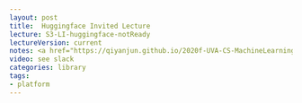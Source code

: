 ```yaml
---
layout: post
title:  Huggingface Invited Lecture 
lecture: S3-LI-huggingface-notReady
lectureVersion: current
notes: <a href="https://qiyanjun.github.io/2020f-UVA-CS-MachineLearningDeep//Lectures/S3-L0-pytorch.pdf"> S3-L0-pytorch </a> + <a href="https://colab.research.google.com/drive/1mvj9ZB0o-Q49Xq9vYJW4GB09V41u5GeE?usp=sharing"> FastAI Cov19-Notebook </a>
video: see slack
categories: library
tags:
- platform
---
```

